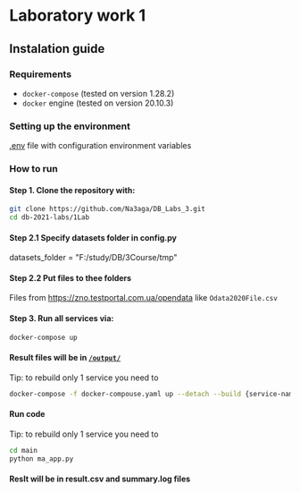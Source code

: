 # Laboratory work 1 

## Instalation guide

### Requirements

- ```docker-compose``` (tested on version 1.28.2)
- ```docker``` engine (tested on version 20.10.3)

### Setting up the environment

[.env](./.env.test) file with configuration environment variables

### How to run
#### Step 1. Clone the repository with:

``` bash
git clone https://github.com/Na3aga/DB_Labs_3.git
cd db-2021-labs/1Lab
```

#### Step 2.1 Specify datasets folder in config.py
   datasets_folder = "F:/study/DB/3Course/tmp"

#### Step 2.2 Put files to thee folders

   Files from https://zno.testportal.com.ua/opendata
   like `Odata2020File.csv`

#### Step 3. Run all services via:

``` bash
docker-compose up
```

#### Result files will be in [`/output/`](./output/)

Tip: to rebuild only 1 service you need to
``` bash
docker-compose -f docker-compouse.yaml up --detach --build {service-name}
```

#### Run code

Tip: to rebuild only 1 service you need to
``` bash
cd main
python ma_app.py
```


#### Reslt will be in result.csv and summary.log files
